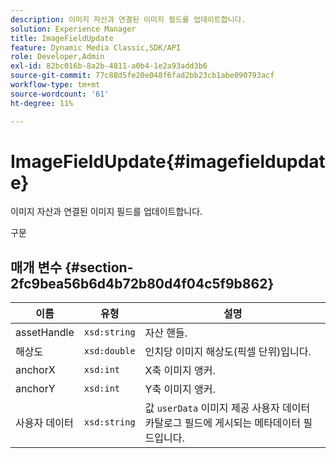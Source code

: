 ```yaml
---
description: 이미지 자산과 연결된 이미지 필드를 업데이트합니다.
solution: Experience Manager
title: ImageFieldUpdate
feature: Dynamic Media Classic,SDK/API
role: Developer,Admin
exl-id: 82bc016b-8a2b-4811-a0b4-1e2a93add3b6
source-git-commit: 77c88d5fe20e048f6fad2bb23cb1abe090793acf
workflow-type: tm+mt
source-wordcount: '61'
ht-degree: 11%

---
```


# ImageFieldUpdate{#imagefieldupdate}

이미지 자산과 연결된 이미지 필드를 업데이트합니다.

구문

## 매개 변수 {#section-2fc9bea56b6d4b72b80d4f04c5f9b862}

| 이름 | 유형 | 설명 |
|---|---|---|
| assetHandle | `xsd:string` | 자산 핸들. |
| 해상도 | `xsd:double` | 인치당 이미지 해상도(픽셀 단위)입니다. |
| anchorX | `xsd:int` | X축 이미지 앵커. |
| anchorY | `xsd:int` | Y축 이미지 앵커. |
| 사용자 데이터 | `xsd:string` | 값 `userData` 이미지 제공 사용자 데이터 카탈로그 필드에 게시되는 메타데이터 필드입니다. |
